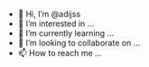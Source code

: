 - 👋 Hi, I’m @adijss
- 👀 I’m interested in ...
- 🌱 I’m currently learning ...
- 💞️ I’m looking to collaborate on ...
- 📫 How to reach me ...

<!---
adijss/adijss is a ✨ special ✨ repository because its `README.md` (this file) appears on your GitHub profile.
You can click the Preview link to take a look at your changes.
--->

